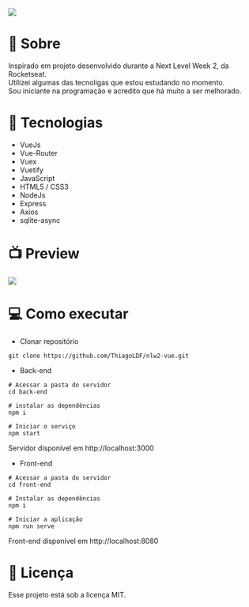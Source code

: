 <img src="https://user-images.githubusercontent.com/64540821/91590697-21078900-e932-11ea-8e80-ce518a619d8f.png">


# :page_facing_up: Sobre
 Inspirado em projeto desenvolvido durante a Next Level Week 2, da Rocketseat.  
 Utilizei algumas das tecnoligas que estou estudando no momento.  
 Sou iniciante na programação e acredito que há muito a ser melhorado.  
 
# :rocket: Tecnologias
* VueJs
* Vue-Router
* Vuex
* Vuetify
* JavaScript
* HTML5 / CSS3
* NodeJs
* Express
* Axios
* sqlite-async

# :tv: Preview
<img src="https://user-images.githubusercontent.com/64540821/91589364-f1f01800-e92f-11ea-8f30-bf9f44cdb614.gif">


# :computer: Como executar
* Clonar repositório
```
git clone https://github.com/ThiagoLDF/nlw2-vue.git
```
* Back-end
```
# Acessar a pasta do servidor
cd back-end

# instalar as dependências
npm i

# Iniciar o serviço
npm start
```
Servidor disponível em http://localhost:3000

* Front-end
```
# Acessar a pasta do servidor
cd front-end

# Instalar as dependências
npm i

# Iniciar a aplicação
npm run serve
```
Front-end disponível em http://localhost:8080

# :pencil: Licença
Esse projeto está sob a licença MIT.
